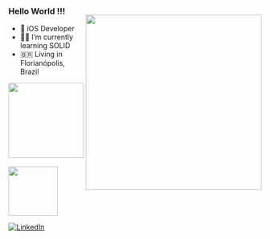 <img style="margin-top: 40px;" align="right" width="350px" src="https://img.wattpad.com/b388e945147efa67bb09ec9d64964a9a92647dc5/68747470733a2f2f73332e616d617a6f6e6177732e636f6d2f776174747061642d6d656469612d736572766963652f53746f7279496d6167652f5750792d2d3645396a52546758673d3d2d3733383431353233332e313561333366626461383735643332623235373637333932333739322e676966">

### Hello World !!! 
- 📱 iOS Developer 
- 👨‍💻 I’m currently learning SOLID
- 🇧🇷 Living in Florianópolis, Brazil

<div align="left">

<img height="150em" src="https://github-readme-stats.vercel.app/api?username=antoniobertolim&show_icons=true&hide_border=true&count_private=true&include_all_commits=true&theme=tokyonight" />
</div><br>	
<img height="98em" src="https://github-readme-stats.vercel.app/api/top-langs/?username=antoniobertolim&exclude_repo=KNN-Image-Classification&show_icons=true&hide_border=true&layout=compact&langs_count=8&theme=tokyonight"/>	

<a href="https://www.linkedin.com/in/antoniobertolim/"><img src="https://img.shields.io/badge/LinkedIn-%230077B5.svg?&style=flat-square&logo=linkedin&logoColor=white" alt="LinkedIn"> </a>
